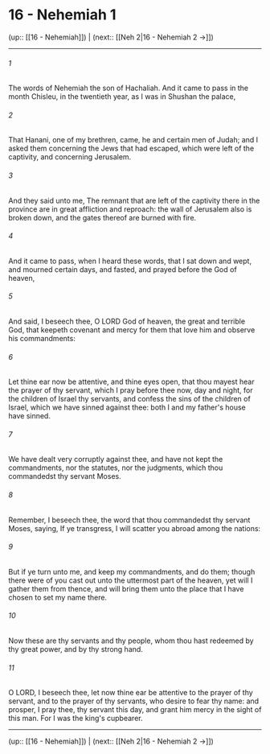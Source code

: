 # 16 - Nehemiah 1

(up:: [[16 - Nehemiah]]) | (next:: [[Neh 2|16 - Nehemiah 2 →]])

***


###### 1 
The words of Nehemiah the son of Hachaliah. And it came to pass in the month Chisleu, in the twentieth year, as I was in Shushan the palace, 

###### 2 
That Hanani, one of my brethren, came, he and certain men of Judah; and I asked them concerning the Jews that had escaped, which were left of the captivity, and concerning Jerusalem. 

###### 3 
And they said unto me, The remnant that are left of the captivity there in the province are in great affliction and reproach: the wall of Jerusalem also is broken down, and the gates thereof are burned with fire. 

###### 4 
And it came to pass, when I heard these words, that I sat down and wept, and mourned certain days, and fasted, and prayed before the God of heaven, 

###### 5 
And said, I beseech thee, O LORD God of heaven, the great and terrible God, that keepeth covenant and mercy for them that love him and observe his commandments: 

###### 6 
Let thine ear now be attentive, and thine eyes open, that thou mayest hear the prayer of thy servant, which I pray before thee now, day and night, for the children of Israel thy servants, and confess the sins of the children of Israel, which we have sinned against thee: both I and my father's house have sinned. 

###### 7 
We have dealt very corruptly against thee, and have not kept the commandments, nor the statutes, nor the judgments, which thou commandedst thy servant Moses. 

###### 8 
Remember, I beseech thee, the word that thou commandedst thy servant Moses, saying, If ye transgress, I will scatter you abroad among the nations: 

###### 9 
But if ye turn unto me, and keep my commandments, and do them; though there were of you cast out unto the uttermost part of the heaven, yet will I gather them from thence, and will bring them unto the place that I have chosen to set my name there. 

###### 10 
Now these are thy servants and thy people, whom thou hast redeemed by thy great power, and by thy strong hand. 

###### 11 
O LORD, I beseech thee, let now thine ear be attentive to the prayer of thy servant, and to the prayer of thy servants, who desire to fear thy name: and prosper, I pray thee, thy servant this day, and grant him mercy in the sight of this man. For I was the king's cupbearer.

***

(up:: [[16 - Nehemiah]]) | (next:: [[Neh 2|16 - Nehemiah 2 →]])
